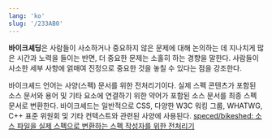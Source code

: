 ```yaml
---
lang: 'ko'
slug: '/233AB0'
---
```


**바이크셰딩**은 사람들이 사소하거나 중요하지 않은 문제에 대해 논의하는 데 지나치게 많은 시간과 노력을 들이는 반면, 더 중요한 문제는 소홀히 하는 경향을 말한다. 사람들이 사소한 세부 사항에 얽매여 진정으로 중요한 것을 놓칠 수 있다는 점을 강조한다.

바이크셰드 언어는 사양(스펙) 문서를 위한 전처리기이다. 실제 스펙 콘텐츠가 포함된 소스 문서와 용어 및 기타 요소에 연결하기 위한 약어가 포함된 소스 문서를 최종 스펙 문서로 변환한다. 바이크셰드는 일반적으로 CSS, 다양한 W3C 워킹 그룹, WHATWG, C++ 표준 위원회 및 기타 컨텍스트와 관련된 사양에 사용된다. [speced/bikeshed: 소스 파일을 실제 스펙으로 변환하는 스펙 작성자를 위한 전처리기](https://github.com/speced/bikeshed)

